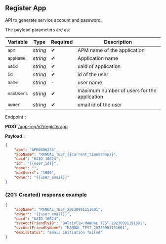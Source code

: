 ## Register App

API to generate service account and password.

The payload parameters are as: 

| Variable | Type | Required | Description |
| -------- | -----| -------  | ----------- |
| `apm` | *string* | &#10004; | APM name of the application |
| `appName` | *string* | &#10004; | Application name |
| `uaid` | *string* | &#10004; | uaid of application |
| `id` | *string* | &#10004; | id of the user | 
| `name` | *string* | - | user name |
| `maxUsers` | *string* | &#10004; | maximum number of users for the application |
| `owner` | *string* | &#10004; | email id of the user |
<!--
type: tab
titles: Request, Response
-->

Endpoint **:**

**POST** [/app-reg/v2/registerapp](../api/?type=post&path=/registerapp&version=2.0.0)

**Payload** **:**

```json
{
    "apm": "APM0006238",
    "appName": "MANUAL_TEST_{{current_timestamp}}",
    "uaid": "UAID-10624",
    "id": "{{user_id}}",
    "name": "",
    "maxUsers": "1000",
    "owner": "{{user_email}}"
}
```
<!--
type: tab
-->

###  (201: Created) response example

```json
{
    "appName": "MANUAL_TEST_20230901151601",
    "owner": "{{user_email}}",
    "uaid": "UAID-10624",
    "svcAcctFriendlyID": "D4lrivl2w.MANUAL_TEST_20230901151601",
    "svcAcctFriendlyName": "MANUAL_TEST_20230901151601",
    "emailStatus": "Email initiation failed"
}
```
<!-- type: tab-end -->